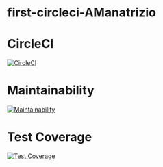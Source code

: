 # first-circleci-AManatrizio


# CircleCI
[![CircleCI](https://dl.circleci.com/status-badge/img/gh/um-computacion-tm/first-circleci-AManatrizio/tree/main.svg?style=svg)](https://dl.circleci.com/status-badge/redirect/gh/um-computacion-tm/first-circleci-AManatrizio/tree/main)

# Maintainability
[![Maintainability](https://api.codeclimate.com/v1/badges/b881fe6f2b0d203478b7/maintainability)](https://codeclimate.com/github/um-computacion-tm/first-circleci-AManatrizio/maintainability)

# Test Coverage
[![Test Coverage](https://api.codeclimate.com/v1/badges/b881fe6f2b0d203478b7/test_coverage)](https://codeclimate.com/github/um-computacion-tm/first-circleci-AManatrizio/test_coverage)